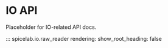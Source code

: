 # IO API

Placeholder for IO-related API docs.

::: spicelab.io.raw_reader
    rendering:
        show_root_heading: false
